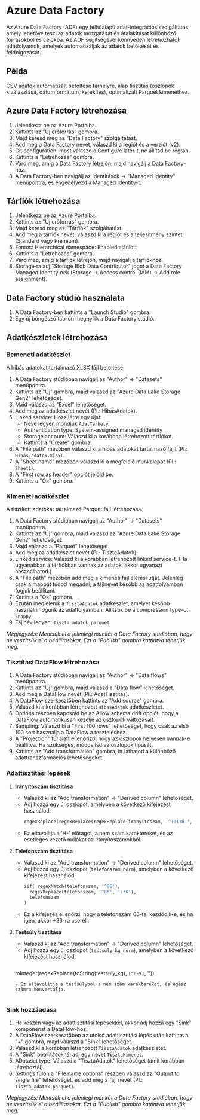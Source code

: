 # Azure Data Factory

Az Azure Data Factory (ADF) egy felhőalapú adat-integrációs szolgáltatás, amely lehetővé teszi az adatok mozgatását és átalakítását különböző forrásokból és célokba. Az ADF segítségével könnyedén létrehozhatók adatfolyamok, amelyek automatizálják az adatok betöltését és feldolgozását.

## Példa

CSV adatok automatizált betöltése tárhelyre, alap tisztítás (oszlopok kiválasztása, dátumformátum, kerekítés), optimalizált Parquet kimenethez.

## Azure Data Factory létrehozása

1. Jelentkezz be az Azure Portalba.
2. Kattints az "Új erőforrás" gombra.
3. Majd keresd meg az "Data Factory" szolgáltatást.
4. Add meg a Data Factory nevét, válaszd ki a régiót és a verziót (v2).
5. Git configuration: most válaszd a Configure later-t, ne állítsd be rögtön.
6. Kattints a "Létrehozás" gombra.
7. Várd meg, amíg a Data Factory létrejön, majd navigálj a Data Factory-hoz.
8. A Data Factory-ben navigálj az Identitások → "Managed Identity" menüpontra, és engedélyezd a Managed Identity-t.

## Tárfiók létrehozása

1. Jelentkezz be az Azure Portalba.
2. Kattints az "Új erőforrás" gombra.
3. Majd keresd meg az "Tárfiók" szolgáltatást.
4. Add meg a tárfiók nevét, válaszd ki a régiót és a teljesítmény szintet (Standard vagy Premium).
5. Fontos: Hierarchical namespace: Enabled ajánlott
6. Kattints a "Létrehozás" gombra.
7. Várd meg, amíg a tárfiók létrejön, majd navigálj a tárfiókhoz.
8. Storage‑ra adj "Storage Blob Data Contributor" jogot a Data Factory Managed Identity‑nek (Storage → Access control (IAM) → Add role assignment).

## Data Factory stúdió használata

1. A Data Factory-ben kattints a "Launch Studio" gombra.
2. Egy új böngésző tab-on megnyílik a Data Factory stúdió.

## Adatkészletek létrehozása

### Bemeneti adatkészlet

A hibás adatokat tartalmazó XLSX fájl betöltése.

1. A Data Factory stúdióban navigálj az "Author" → "Datasets" menüpontra.
2. Kattints az "Új" gombra, majd válaszd az "Azure Data Lake Storage Gen2" lehetőséget.
3. Majd válaszd az "Excel" lehetőséget.
4. Add meg az adatkészlet nevét (Pl.: HibasAdatok).
5. Linked service: Hozz létre egy újat:
   - Neve legyen mondjuk `AdatTarhely`
   - Authentication type: System-assigned managed identity
   - Storage account: Válaszd ki a korábban létrehozott tárfiókot.
   - Kattints a "Create" gombra.
6. A "File path" mezőben válaszd ki a hibás adatokat tartalmazó fájlt (Pl.: `Hibás_adatok.xlsx`).
7. A "Sheet name" mezőben válaszd ki a megfelelő munkalapot (Pl.: `Sheet1`).
8. A "First row as header" opciót jelöld be.
9. Kattints a "Ok" gombra.

### Kimeneti adatkészlet

A tisztított adatokat tartalmazó Parquet fájl létrehozása.

1. A Data Factory stúdióban navigálj az "Author" → "Datasets" menüpontra.
2. Kattints az "Új" gombra, majd válaszd az "Azure Data Lake Storage Gen2" lehetőséget.
3. Majd válaszd a "Parquet" lehetőséget.
4. Add meg az adatkészlet nevét (Pl.: TisztaAdatok).
5. Linked service: Válaszd ki a korábban létrehozott linked service-t. (Ha ugyanabban a tárfiókban vannak az adatok, akkor ugyanazt használhatod.)
6. A "File path" mezőben add meg a kimeneti fájl elérési útját. Jelenleg csak a mappát tudod megadni, a fájlnevet később az adatfolyamban fogjuk beállítani.
7. Kattints a "Ok" gombra.
8. Ezután megjelenik a `TisztaAdatok` adatkészlet, amelyet később használni fogunk az adatfolyamban. Állítsuk be a compression type-ot: `Snappy`
9. Fájlnév legyen: `Tiszta_adatok.parquet`

_Megjegyzés: Mentsük el a jelenlegi munkát a Data Factory stúdióban, hogy ne veszítsük el a beállításokat. Ezt a "Publish" gombra kattintva tehetjük meg._

### Tisztítási DataFlow létrehozása

1. A Data Factory stúdióban navigálj az "Author" → "Data flows" menüpontra.
2. Kattints az "Új" gombra, majd válaszd a "Data flow" lehetőséget.
3. Add meg a DataFlow nevét (Pl.: AdatTisztitas).
4. A DataFlow szerkesztőben kattints az "Add source" gombra.
5. Válaszd ki a korábban létrehozott `HibasAdatok` adatkészletet.
6. Options részben kapcsold be az Allow schema drift opciót, hogy a DataFlow automatikusan kezelje az oszlopok változásait.
7. Sampling: Válaszd ki a "First 100 rows" lehetőséget, hogy csak az első 100 sort használja a DataFlow a teszteléshez.
8. A "Projection" fül alatt ellenőrizd, hogy az oszlopok helyesen vannak-e beállítva. Ha szükséges, módosítsd az oszlopok típusát.
9. Kattints az "Add transformation" gombra, itt láthatod a különböző adattranszformációs lehetőségeket.

### Adattisztítási lépések

1. **Irányítószám tisztítása**

   - Válaszd ki az "Add transformation" → "Derived column" lehetőséget.
   - Adj hozzá egy új oszlopot, amelyben a következő kifejezést használod:
     ```sql
     regexReplace(regexReplace(regexReplace(iranyitoszam, '^(?i)H-', ''),'[^0-9]', ''),'^0+', '')
     ```
   - Ez eltávolítja a 'H-' előtagot, a nem szám karaktereket, és az esetleges vezető nullákat az irányítószámokból.

2. **Telefonszám tisztítása**

   - Válaszd ki az "Add transformation" → "Derived column" lehetőséget.
   - Adj hozzá egy új oszlopot (`telefonszam_norm`), amelyben a következő kifejezést használod:
     ```sql
     iif( regexMatch(telefonszam, '^06'),
       regexReplace(telefonszam, '^06', '+36'),
       telefonszam
     )
     ```
   - Ez a kifejezés ellenőrzi, hogy a telefonszám 06-tal kezdődik-e, és ha igen, akkor +36-ra cseréli.

3. **Testsúly tisztítása**
   - Válaszd ki az "Add transformation" → "Derived column" lehetőséget.
   - Adj hozzá egy új oszlopot (`testsuly_kg_norm`), amelyben a következő kifejezést használod:
     ```sql
    toInteger(regexReplace(toString(testsuly_kg), `[^0-9]`, ''))
     ```
   - Ez eltávolítja a testsúlyból a nem szám karaktereket, és egész számra konvertálja.


### Sink hozzáadása

1. Ha készen vagy az adattisztítási lépésekkel, akkor adj hozzá egy "Sink" komponenst a DataFlow-hoz.
2. A DataFlow szerkesztőben az utolsó adattisztítási lépés után kattints a "+" gombra, majd válaszd a "Sink" lehetőséget.
3. Válaszd ki a korábban létrehozott `TisztaAdatok` adatkészletet.
4. A "Sink" beállításoknál adj egy nevet `TisztaKimenet`.
5. ADataset type: Válaszd a "TisztaAdatok" lehetőséget (amit korábban létrehoztál).
6. Settings fülön a "File name options" részben válaszd az "Output to single file" lehetőséget, és add meg a fájl nevét (Pl.: `Tiszta_adatok.parquet`).


_Megjegyzés: Mentsük el a jelenlegi munkát a Data Factory stúdióban, hogy ne veszítsük el a beállításokat. Ezt a "Publish" gombra kattintva tehetjük meg._

